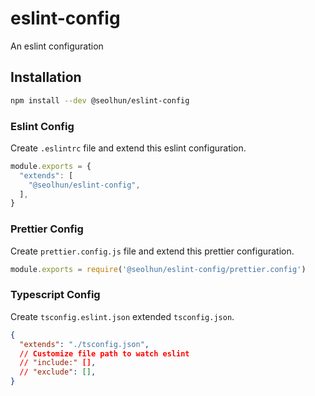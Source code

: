 # eslint-config

An eslint configuration

## Installation

```sh
npm install --dev @seolhun/eslint-config
```

### Eslint Config

Create `.eslintrc` file and extend this eslint configuration.

```js
module.exports = {
  "extends": [
    "@seolhun/eslint-config",
  ],
}
```

### Prettier Config

Create `prettier.config.js` file and extend this prettier configuration.

```js
module.exports = require('@seolhun/eslint-config/prettier.config')
```

### Typescript Config

Create `tsconfig.eslint.json` extended `tsconfig.json`.

```json
{
  "extends": "./tsconfig.json",
  // Customize file path to watch eslint
  // "include:" [],
  // "exclude": [],
}
```
